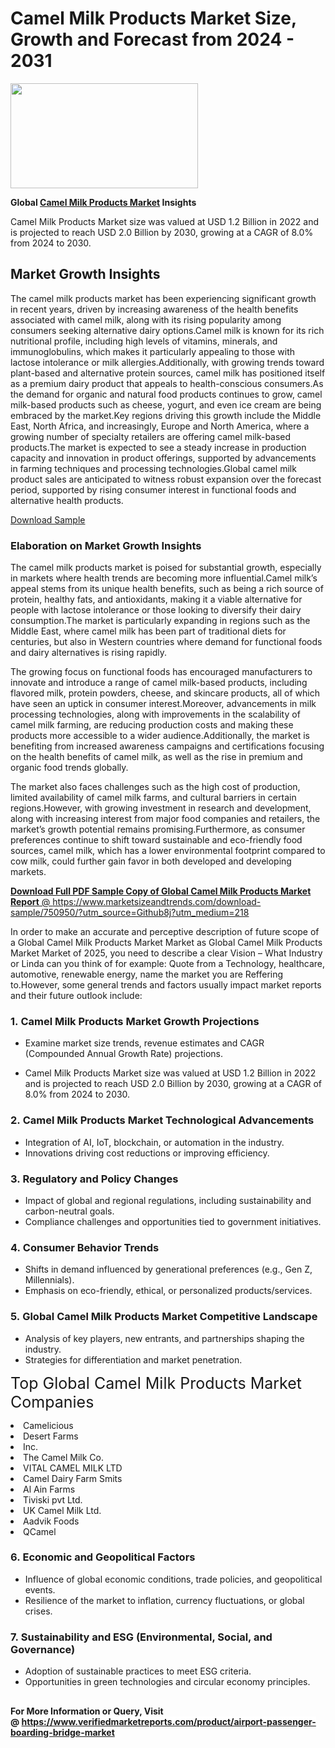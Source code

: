 <H1>Camel Milk Products Market Size, Growth and Forecast from 2024 - 2031</H1><img class="aligncenter size-medium wp-image-584254" src="https://thirdeyenews.in/wp-content/uploads/2024/09/Global-Market-Research-300x168.jpeg" alt="" width="300" height="168" /><p><strong>Global&nbsp;<a href="https://www.marketsizeandtrends.com/download-sample/750950/?utm_source=Github8j?utm_medium=218">Camel Milk Products Market</a> Insights</strong></p><p>Camel Milk Products Market size was valued at USD 1.2 Billion in 2022 and is projected to reach USD 2.0 Billion by 2030, growing at a CAGR of 8.0% from 2024 to 2030.</p><p><h2>Market Growth Insights</h2> <p>The camel milk products market has been experiencing significant growth in recent years, driven by increasing awareness of the health benefits associated with camel milk, along with its rising popularity among consumers seeking alternative dairy options.Camel milk is known for its rich nutritional profile, including high levels of vitamins, minerals, and immunoglobulins, which makes it particularly appealing to those with lactose intolerance or milk allergies.Additionally, with growing trends toward plant-based and alternative protein sources, camel milk has positioned itself as a premium dairy product that appeals to health-conscious consumers.As the demand for organic and natural food products continues to grow, camel milk-based products such as cheese, yogurt, and even ice cream are being embraced by the market.Key regions driving this growth include the Middle East, North Africa, and increasingly, Europe and North America, where a growing number of specialty retailers are offering camel milk-based products.The market is expected to see a steady increase in production capacity and innovation in product offerings, supported by advancements in farming techniques and processing technologies.Global camel milk product sales are anticipated to witness robust expansion over the forecast period, supported by rising consumer interest in functional foods and alternative health products.</p> <p><a href="javascript:void(0);">Download Sample</a></p> <h3>Elaboration on Market Growth Insights</h3> <p>The camel milk products market is poised for substantial growth, especially in markets where health trends are becoming more influential.Camel milk’s appeal stems from its unique health benefits, such as being a rich source of protein, healthy fats, and antioxidants, making it a viable alternative for people with lactose intolerance or those looking to diversify their dairy consumption.The market is particularly expanding in regions such as the Middle East, where camel milk has been part of traditional diets for centuries, but also in Western countries where demand for functional foods and dairy alternatives is rising rapidly.</p> <p>The growing focus on functional foods has encouraged manufacturers to innovate and introduce a range of camel milk-based products, including flavored milk, protein powders, cheese, and skincare products, all of which have seen an uptick in consumer interest.Moreover, advancements in milk processing technologies, along with improvements in the scalability of camel milk farming, are reducing production costs and making these products more accessible to a wider audience.Additionally, the market is benefiting from increased awareness campaigns and certifications focusing on the health benefits of camel milk, as well as the rise in premium and organic food trends globally.</p> <p>The market also faces challenges such as the high cost of production, limited availability of camel milk farms, and cultural barriers in certain regions.However, with growing investment in research and development, along with increasing interest from major food companies and retailers, the market’s growth potential remains promising.Furthermore, as consumer preferences continue to shift toward sustainable and eco-friendly food sources, camel milk, which has a lower environmental footprint compared to cow milk, could further gain favor in both developed and developing markets.</p> <p><a href="javascript:void(0);"></p><p><span class=""><strong>Download Full PDF Sample Copy of Global Camel Milk Products Market Report</strong> @ <a href="https://www.marketsizeandtrends.com/download-sample/750950/?utm_source=Github8j?utm_medium=218" target="_blank">https://www.marketsizeandtrends.com/download-sample/750950/?utm_source=Github8j?utm_medium=218</a></span></p><p>In order to make an accurate and perceptive description of future scope of a Global&nbsp;Camel Milk Products Market Market as Global&nbsp;Camel Milk Products Market Market of 2025, you need to describe a clear Vision &ndash; What Industry or Linda can you think of for example: Quote from a Technology, healthcare, automotive, renewable energy, name the market you are Reffering to.However, some general trends and factors usually impact market reports and their future outlook include:</p><h3>1.&nbsp;<strong>Camel Milk Products Market Growth Projections</strong></h3><ul><li>Examine market size trends, revenue estimates and CAGR (Compounded Annual Growth Rate) projections.</li><li><p>Camel Milk Products Market size was valued at USD 1.2 Billion in 2022 and is projected to reach USD 2.0 Billion by 2030, growing at a CAGR of 8.0% from 2024 to 2030.</p></li></ul><h3>2.&nbsp;<strong>Camel Milk Products Market Technological Advancements</strong></h3><ul><li>Integration of AI, IoT, blockchain, or automation in the industry.</li><li>Innovations driving cost reductions or improving efficiency.</li></ul><h3>3.&nbsp;<strong>Regulatory and Policy Changes</strong></h3><ul><li>Impact of global and regional regulations, including sustainability and carbon-neutral goals.</li><li>Compliance challenges and opportunities tied to government initiatives.</li></ul><h3>4.&nbsp;<strong>Consumer Behavior Trends</strong></h3><ul><li>Shifts in demand influenced by generational preferences (e.g., Gen Z, Millennials).</li><li>Emphasis on eco-friendly, ethical, or personalized products/services.</li></ul><h3>5.&nbsp;<strong>Global Camel Milk Products Market Competitive Landscape</strong></h3><ul><li>Analysis of key players, new entrants, and partnerships shaping the industry.</li><li>Strategies for differentiation and market penetration.</li></ul><p data-pm-slice="1 1 []"><span style="color: inherit; font-family: inherit; font-size: 25px;">Top Global Camel Milk Products Market Companies</span></p><div class="" data-test-id=""><p><li>Camelicious</li><li> Desert Farms</li><li> Inc.</li><li> The Camel Milk Co.</li><li> VITAL CAMEL MILK LTD</li><li> Camel Dairy Farm Smits</li><li> Al Ain Farms</li><li> Tiviski pvt Ltd.</li><li> UK Camel Milk Ltd.</li><li> Aadvik Foods</li><li> QCamel</li></p></div><h3>6.&nbsp;<strong>Economic and Geopolitical Factors</strong></h3><ul><li>Influence of global economic conditions, trade policies, and geopolitical events.</li><li>Resilience of the market to inflation, currency fluctuations, or global crises.</li></ul><h3>7.&nbsp;<strong>Sustainability and ESG (Environmental, Social, and Governance)</strong></h3><ul><li>Adoption of sustainable practices to meet ESG criteria.</li><li>Opportunities in green technologies and circular economy principles.</li></ul><h2><strong style="font-size: 14px;">For More Information or Query, Visit @&nbsp;</strong><a style="background-color: #ffffff; font-size: 14px;" href="https://www.marketsizeandtrends.com/report/camel-milk-products-market/" target="_blank">https://www.verifiedmarketreports.com/product/airport-passenger-boarding-bridge-market</a></h2>